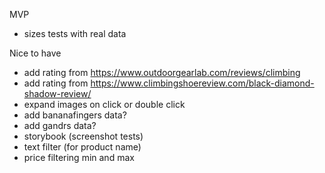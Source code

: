 MVP

- sizes tests with real data

Nice to have

- add rating from https://www.outdoorgearlab.com/reviews/climbing
- add rating from https://www.climbingshoereview.com/black-diamond-shadow-review/
- expand images on click or double click
- add bananafingers data?
- add gandrs data?
- storybook (screenshot tests)
- text filter (for product name)
- price filtering min and max

